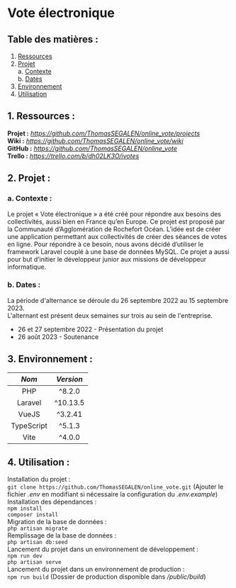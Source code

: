 # Vote électronique

## Table des matières :

1. [Ressources](README.md#1-ressources-)  
2. [Projet](README.md#2-projet-)  
   a. [Contexte](README.md#a-contexte-)  
   b. [Dates](README.md#b-dates-)  
3. [Environnement](README.md#3-environnement-)  
4. [Utilisation](README.md#4-utilisation-)

## 1. Ressources :

**Projet :** *https://github.com/ThomasSEGALEN/online_vote/projects*  
**Wiki :** *https://github.com/ThomasSEGALEN/online_vote/wiki*  
**GitHub :** *https://github.com/ThomasSEGALEN/online_vote*  
**Trello :** *https://trello.com/b/dh02LK3O/ivotes*

## 2. Projet :

### a. Contexte :

Le projet « Vote électronique » a été créé pour répondre aux besoins des collectivités, aussi bien en France qu’en Europe. Ce projet est proposé par la Communauté d’Agglomération de Rochefort Océan. L’idée est de créer une application permettant aux collectivités de créer des séances de votes en ligne. Pour répondre à ce besoin, nous avons décidé d’utiliser le framework Laravel couplé à une base de données MySQL. Ce projet a aussi pour but d’initier le développeur junior aux missions de développeur informatique.

### b. Dates :

La période d'alternance se déroule du 26 septembre 2022 au 15 septembre 2023.  
L'alternant est présent deux semaines sur trois au sein de l'entreprise.

-   26 et 27 septembre 2022 - Présentation du projet
-   26 août 2023 - Soutenance

## 3. Environnement :

|   _Nom_    | _Version_ |
| :--------: | :-------: |
|    PHP     |  ^8.2.0   |
|  Laravel   |  ^10.13.5 |
|   VueJS    |  ^3.2.41  |
| TypeScript |  ^5.1.3   |
|    Vite    |  ^4.0.0   |

## 4. Utilisation :

Installation du projet :  
`git clone https://github.com/ThomasSEGALEN/online_vote.git` (Ajouter le fichier *.env* en modifiant si nécessaire la configuration du *.env.example*)  
Installation des dépendances :  
`npm install`  
`composer install`  
Migration de la base de données :  
`php artisan migrate`  
Remplissage de la base de données :  
`php artisan db:seed`  
Lancement du projet dans un environnement de développement :  
`npm run dev`  
`php artisan serve`  
Lancement du projet dans un environnement de production :  
`npm run build` (Dossier de production disponible dans */public/build*)
